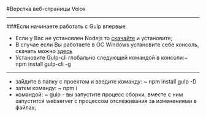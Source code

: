 #Верстка веб-страницы Velox

___
###Если начинаете работать с Gulp впервые:

* Если у Вас не установлен Nodejs то <a href="https://nodejs.org">скачайте</a> и установите;
* В случае если Вы работаете в ОС Windows установите себе консоль, скачать можно <a href="http://cmder.net/">здесь</a>
* Установите Gulp-cli глобально следующей командой в консоли:~ npm install gulp-cli -g

---

* зайдите в папку с проектом и введите команду: ~ npm install gulp -D
* затем команду: ~ npm i
* командой: ~ gulp - вы запустите процесс сборки, вместе с ним запустится webserver с процессом отслеживания за изменениями в файлах;
